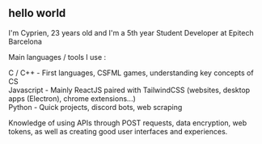 ## hello world  
  
I'm Cyprien, 23 years old and I'm a 5th year Student Developer at Epitech Barcelona  

Main languages / tools I use :  
  
C / C++    - First languages, CSFML games, understanding key concepts of CS  
Javascript - Mainly ReactJS paired with TailwindCSS (websites, desktop apps (Electron), chrome extensions...)  
Python     - Quick projects, discord bots, web scraping    

Knowledge of using APIs through POST requests, data encryption, web tokens, as well as creating good user interfaces and experiences.
